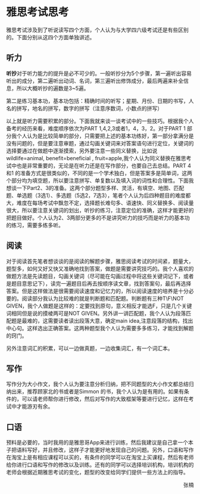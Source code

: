 # 雅思考试思考

雅思考试涉及到了听说读写四个方面，个人认为与大学四六级考试还是有些区别的。下面分别从这四个方面单独讲述。

## 听力

**听抄**对于听力能力的提升是必不可少的。一般听抄分为5个步骤，第一遍听出容易听出的成分，第二遍听出动词、名词，第三遍听出修饰成分，最后两遍来补全信息，所以大概听抄的遍数是3~5遍。

第二是练习基本功，基本功包括：精确时间的听写；星期、月份、日期的书写，人名的拼写，地名的拼写，数字的拼写（注意序数词，小数点的拼写）

以上就是听力需要积累的部分。下面我就来谈一谈考试中的一些技巧。根据我个人备考的经历来看，难度顺序依次为PART 1,4,2,3或者1，4，3，2。对于PART 1 部分我个人认为是比较简单的部分，只需要把上述的基本功练好，第一部分拿满分是没有问题的，但是要注意审题，通过勾画关键词来对答案语句进行定位，关键词的选择要通过在做题中逐渐摸索，另外要注意一些同义替换，比如说wildlife=animal, benefit=beneficial , fruit=apple,我个人认为同义替换在雅思考试中也是非常重要的，无论是在听力还是在写作部分，也要自己去总结。PART 4 和1 的准备方式是很类似的，不同的是一个学术独白，但是答案多是简单词，这两个部分均为填空题，所以要注意拼写、单复数以及填入词的词性和合理性。下面我想谈一下Part2、3的准备。这两个部分题型多样、灵活，有填空、地图、匹配题、单选题（3选1）、多选题（5选2，7选3），笔者个人认为后四种题目的难度都大，难度在每场考试中飘忽不定，选择题长难句多、语速快、同义替换多、阅读量很大，所以要注意关键词的划出，听抄的练习，注意定位的准确，这样才能更好的把题目做好。个人认为2、3两部分更多的不是讲究听力的技巧而是听力的基本功的练习，需要多练多听。

## 阅读

对于阅读首先笔者想谈谈的是阅读的解题步骤，雅思阅读考试的时间紧，题量大，题型多，如何又好又快又准确地找到答案，做题是需要讲究技巧的。我个人喜欢的做题方法是先读题目，勾画关键词（尽可能在勾画过程中将这些关键词记下，或者是题目意思记下），读完一遍题目后再去按顺序读文章，找到答案句，最后再选择答案。但是这样做法是很需要阅读速度和记忆力的，所以阅读速度的培养是十分必要的。阅读部分我认为比较难的就是判断题和匹配题。判断题有三种T\F\NOT GIVEN，我个人做题是这样的：定要找到原句，意义相反才能选F，只是几个关键词相同但是说的摸棱两可是NOT GIVEN。另外讲一讲匹配题，我个人认为段落匹配题是最难的，这需要读者读出段落大意，确定main idea,注意段落的结构，找出中心句。这样选出正确答案。这两种题型我个人认为需要多多练习，才能找到解题的窍门。

另外注意词汇的积累，可以一边做真题，一边收集词汇，有一个词汇本。

## 写作

写作分为大小作文，我个人认为要注意分析归纳，把不同题型的大小作文都总结归纳出来，推荐顾家北的书或者是Simmon 的书，我个人认为是有用的。如果有条件的，可以请老师帮你进行修改，然后对写作的大致框架等要进行记忆，这样在考试中才能游刃有余。

## 口语

预料是必要的，当时我用的是雅思哥App来进行训练，然后我建议是自己拿一个本子把语料写好，并且修改，这样子才能更好地发现自己的问题。另外，口语和写作在淘宝上是有相应课程可以买的，有条件的同学可以在淘宝上买课程，然后有老师给你进行口语和写作的修改以及训练。还有的同学可以选择培训机构，培训机构的老师会根据近期雅思考试的变化，题型的改变给同学们提供一些方法上的指导。

<p align="right">张楠</p>